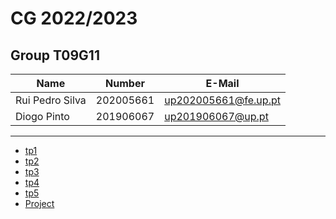 # CG 2022/2023

## Group T09G11
| Name               | Number    | E-Mail             |
| ------------------ | --------- | --------------------- |
| Rui Pedro Silva    | 202005661 | up202005661@fe.up.pt  |
| Diogo Pinto        | 201906067 | up201906067@up.pt     |

----

  - [tp1](tp1/README.md)
  - [tp2](tp2/README.md)
  - [tp3](tp3/README.md)
  - [tp4](tp4/README.md)
  - [tp5](tp5/README.md)
  - [Project](project/README.md)
